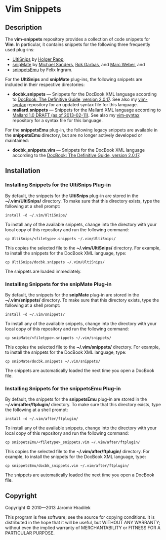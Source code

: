 # Vim Snippets

## Description

The **vim-snippets** repository provides a collection of code snippets for **Vim**. In particular, it contains snippets for the following three frequently used plug-ins:

* [UltiSnips](https://github.com/SirVer/ultisnips) by [Holger Rapp](https://github.com/SirVer),
* [snipMate](https://github.com/msanders/snipmate.vim) by [Michael Sanders](https://github.com/msanders), [Rok Garbas](https://github.com/garbas), and [Marc Weber](https://github.com/MarcWeber), and
* [snippetsEmu](http://www.vim.org/scripts/script.php?script_id=1318) by Felix Ingram.

For the **UltiSnips** and **snipMate** plug-ins, the following snippets are included in their respective directories:

* **docbk.snippets** — Snippets for the DocBook XML language according to [DocBook: The Definitive Guide, version 2.0.17](http://www.docbook.org/tdg/). See also my [vim-syntax](https://github.com/jhradilek/vim-syntax) repository for an updated syntax file for this language.
* **mallard.snippets** — Snippets for the Mallard XML language according to [Mallard 1.0 DRAFT (as of 2013-02-11)](http://projectmallard.org/1.0/index.html). See also my [vim-syntax](https://github.com/jhradilek/vim-syntax) repository for a syntax file for this language.

For the **snippetsEmu** plug-in, the following legacy snippets are available in the **snippetsEmu** directory, but are no longer actively developed or maintained:

* **docbk_snippets.vim** — Snippets for the DocBook XML language according to the [DocBook: The Definitive Guide, version 2.0.17](http://www.docbook.org/tdg/).

## Installation

### Installing Snippets for the UltiSnips Plug-in

By default, the snippets for the **UltiSnips** plug-in are stored in the **~/.vim/UltiSnips/** directory. To make sure that this directory exists, type the following at a shell prompt:

    install -d ~/.vim/UltiSnips/

To install any of the available snippets, change into the directory with your local copy of this repository and run the following command:

    cp UltiSnips/<filetype>.snippets ~/.vim/UltiSnips/

This copies the selected file to the **~/.vim/UltiSnips/** directory. For example, to install the snippets for the DocBook XML language, type:

    cp UltiSnips/docbk.snippets ~/.vim/UltiSnips/

The snippets are loaded immediately.

### Installing Snippets for the snipMate Plug-in

By default, the snippets for the **snipMate** plug-in are stored in the **~/.vim/snippets/** directory. To make sure that this directory exists, type the following at a shell prompt:

    install -d ~/.vim/snippets/

To install any of the available snippets, change into the directory with your local copy of this repository and run the following command:

    cp snipMate/<filetype>.snippets ~/.vim/snippets/

This copies the selected file to the **~/.vim/snippets/** directory. For example, to install the snippets for the DocBook XML language, type:

    cp snipMate/docbk.snippets ~/.vim/snippets/

The snippets are automatically loaded the next time you open a DocBook file.

### Installing Snippets for the snippetsEmu Plug-in

By default, the snippets for the **snippetsEmu** plug-in are stored in the **~/.vim/after/ftplugin/** directory. To make sure that this directory exists, type the following at a shell prompt:

    install -d ~/.vim/after/ftplugin/

To install any of the available snippets, change into the directory with your local copy of this repository and run the following command:

    cp snippetsEmu/<filetype>_snippets.vim ~/.vim/after/ftplugin/

This copies the selected file to the **~/.vim/after/ftplugin/** directory. For example, to install the snippets for the DocBook XML language, type:

    cp snippetsEmu/docbk_snippets.vim ~/.vim/after/ftplugin/

The snippets are automatically loaded the next time you open a DocBook file.

## Copyright

Copyright © 2010—2013 Jaromir Hradilek

This program is free software; see the source for copying conditions. It is distributed in the hope that it will be useful, but WITHOUT ANY WARRANTY; without even the implied warranty of MERCHANTABILITY or FITNESS FOR A PARTICULAR PURPOSE.
